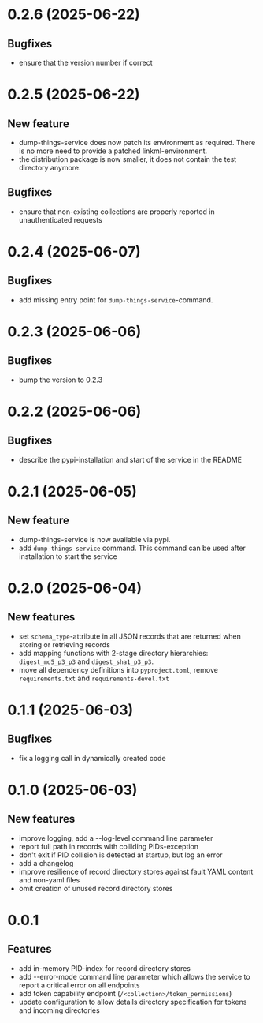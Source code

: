# 0.2.6 (2025-06-22)

## Bugfixes

- ensure that the version number if correct


# 0.2.5 (2025-06-22)

## New feature

- dump-things-service does now patch its environment as required. There is no more
  need to provide a patched linkml-environment.
- the distribution package is now smaller, it does not contain the test directory anymore.

## Bugfixes

- ensure that non-existing collections are properly reported in unauthenticated requests


# 0.2.4 (2025-06-07)

## Bugfixes

- add missing entry point for `dump-things-service`-command.


# 0.2.3 (2025-06-06)

## Bugfixes

 - bump the version to 0.2.3


# 0.2.2 (2025-06-06)

## Bugfixes

 - describe the pypi-installation and start of the service in the README


# 0.2.1 (2025-06-05)

## New feature

 - dump-things-service is now available via pypi.
 - add `dump-things-service` command. This command can be used after installation to start the service


# 0.2.0 (2025-06-04)

## New features
  
  - set `schema_type`-attribute in all JSON records that are returned when storing or retrieving records
  - add mapping functions with 2-stage directory hierarchies: `digest_md5_p3_p3` and `digest_sha1_p3_p3`.
  - move all dependency definitions into `pyproject.toml`, remove `requirements.txt` and `requirements-devel.txt`


# 0.1.1 (2025-06-03)

## Bugfixes

  - fix a logging call in dynamically created code

# 0.1.0 (2025-06-03)

## New features

  - improve logging, add a --log-level command line parameter
  - report full path in records with colliding PIDs-exception
  - don't exit if PID collision is detected at startup, but log an error
  - add a changelog
  - improve resilience of record directory stores against fault YAML content and non-yaml files 
  - omit creation of unused record directory stores


# 0.0.1

## Features

  - add in-memory PID-index for record directory stores
  - add --error-mode command line parameter which allows the service to report a critical error on all endpoints
  - add token capability endpoint (`/<collection>/token_permissions`)
  - update configuration to allow details directory specification for tokens and incoming directories

